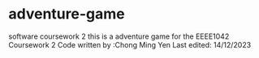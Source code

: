 # adventure-game
software coursework 2
this is a adventure game for the EEEE1042 Coursework 2
Code written by :Chong Ming Yen
Last edited: 14/12/2023